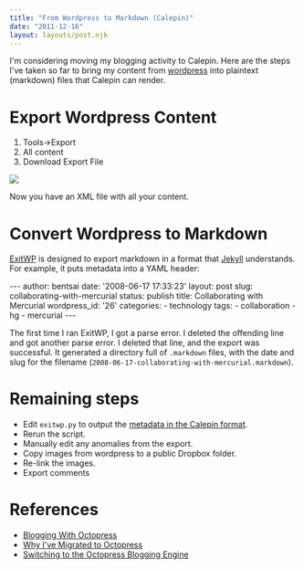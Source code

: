 ```yaml
---
title: "From Wordpress to Markdown (Calepin)"
date: "2011-12-16"
layout: layouts/post.njk
---
```


I'm considering moving my blogging activity to Calepin. Here are the steps I've
taken so far to bring my content from [wordpress](http://bentsai.wordpress.com)
into plaintext (markdown) files that Calepin can render.

# Export Wordpress Content

1. Tools->Export
2. All content
3. Download Export File

![](images/wp-export_001.png)

Now you have an XML file with all your content.

# Convert Wordpress to Markdown

[ExitWP](https://github.com/thomasf/exitwp) is designed to export markdown in a
format that [Jekyll](https://github.com/mojombo/jekyll) understands. For
example, it puts metadata into a YAML header:

\--- author: bentsai date: '2008-06-17 17:33:23' layout: post slug:
collaborating\-with\-mercurial status: publish title: Collaborating with
Mercurial wordpress_id: '26' categories: \- technology tags: \- collaboration \-
hg \- mercurial \---

The first time I ran ExitWP, I got a parse error. I deleted the offending line
and got another parse error. I deleted that line, and the export was successful.
It generated a directory full of `.markdown` files, with the date and slug for
the filename (`2008-06-17-collaborating-with-mercurial.markdown`).

# Remaining steps

- Edit `exitwp.py` to output the
  [metadata in the Calepin format](http://bentsai.calepin.co/calepin-tips.html).
- Rerun the script.
- Manually edit any anomalies from the export.
- Copy images from wordpress to a public Dropbox folder.
- Re-link the images.
- Export comments

# References

- [Blogging With Octopress](http://mattgemmell.com/2011/09/12/blogging-with-octopress/)
- [Why I've Migrated to Octopress](http://felipecypriano.com/2011/09/16/why-ive-migrated-to-octopress/)
- [Switching to the Octopress Blogging Engine](http://blog.pixelingene.com/2011/09/switching-to-the-octopress-blogging-engine/)
